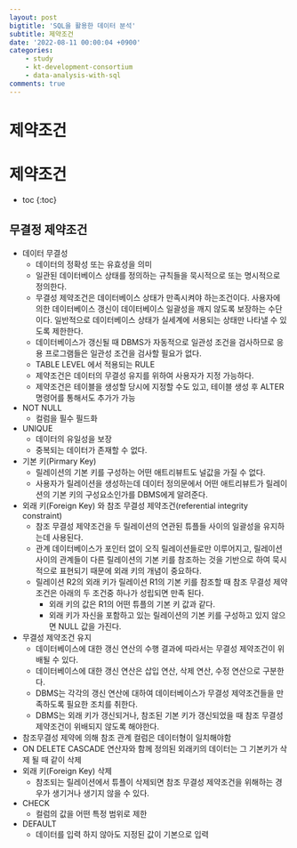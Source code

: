 ```yaml
---
layout: post
bigtitle: 'SQL을 활용한 데이터 분석'
subtitle: 제약조건
date: '2022-08-11 00:00:04 +0900'
categories:
    - study
    - kt-development-consortium
    - data-analysis-with-sql
comments: true
---
```


                                                  
# 제약조건

# 제약조건
* toc
{:toc}

## 무결정 제약조건
+ 데이터 무결성
  + 데이터의 정확성 또는 유효성을 의미
  + 일관된 데이터베이스 상태를 정의하는 규칙들을 묵시적으로 또는 명시적으로 정의한다.
  + 무결성 제약조건은 데이터베이스 상태가 만족시켜야 하는조건이다. 사용자에 의한 데이터베이스 갱신이 데이터베이스 일괄성을 깨지 않도록 보장하는 수단이다. 일반적으로 데이터베이스 상태가 실세계에 서용되는 상태만 나타낼 수 있도록 제한한다.
  + 데이터베이스가 갱신될 때 DBMS가 자동적으로 일관성 조건을 검사하므로 응용 프로그램들은 일관성 조건을 검사할 필요가 없다.
  + TABLE LEVEL 에서 적용되는 RULE
  + 제약조건은 데이터의 무결성 유지를 위하여 사용자가 지정 가능하다.
  + 제약조건은 테이블을 생성할 당시에 지정할 수도 있고, 테이블 생성 후 ALTER 명령어를 통해서도 추가가 가능
+ NOT NULL 
  + 컬럼을 필수 필드화
+ UNIQUE
  + 데이터의 유일성을 보장
  + 중복되는 데이터가 존재할 수 없다.
+ 기본 키(Pirmary Key)
  + 릴레이션의 기본 키를 구성하는 어떤 애트리뷰트도 널값을 가질 수 없다.
  + 사용자가 릴레이션을 생성하는데 데이터 정의문에서 어떤 애트리뷰트가 릴레이션의 기본 키의 구성요소인가를 DBMS에게 알려준다.
+ 외래 키(Foreign Key) 와 참조 무결성 제약조건(referential integrity constraint)
  + 참조 무결성 제약조건을 두 릴레이션의 연관된 튜플들 사이의 일괄성을 유지하는데 사용된다.
  + 관계 데이터베이스가 포인터 없이 오직 릴레이션들로만 이루어지고, 릴레이션 사이의 관계들이 다른 릴레이션의 기본 키를 참조하는 것을 기반으로 하여 묵시적으로 표현되기 때문에 외래 키의 개념이 중요하다.
  + 릴레이션 R2의 외래 키가 릴레이션 R1의 기본 키를 참조할 때 참조 무결성 제약조건은 아래의 두 조건중 하나가 성립되면 만족 된다.
    + 외래 키의 값은 R1의 어떤 튜플의 기본 키 값과 같다.
    + 외래 키가 자신을 포함하고 있는 릴레이션의 기본 키를 구성하고 있지 않으면 NULL 값을 가진다.
+ 무결성 제약조건 유지
  + 데이터베이스에 대한 갱신 연산의 수행 결과에 따라서는 무결성 제약조건이 위배될 수 있다.
  + 데이터베이스에 대한 갱신 연산은 삽입 연산, 삭제 연산, 수정 연산으로 구분한다.
  + DBMS는 각각의 갱신 연산에 대하여 데이터베이스가 무결성 제약조건들을 만족하도록 필요한 조치를 취한다.
  + DBMS는 외래 키가 갱신되거나, 참조된 기본 키가 갱신되었을 때 참조 무결성 제약조건이 위배되지 않도록 해야한다.
+ 참조무결성 제약에 의해 참조 관계 컬럼은 데이터형이 일치해야함
+ ON DELETE CASCADE 연산자와 함께 정의된 외래키의 데이터는 그 기본키가 삭제 될 때 같이 삭제
+ 외래 키(Foreign Key) 삭제
  + 참조되는 릴레이션에서 튜플이 삭제되면 참조 무결성 제약조건을 위해하는 경우가 생기거나 생기지 않을 수 있다.
+ CHECK
  + 컬럼의 값을 어떤 특정 범위로 제한
+ DEFAULT
  + 데이터를 입력 하지 않아도 지정된 값이 기본으로 입력